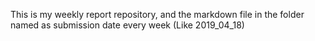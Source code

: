 This is my weekly report repository, and the markdown file in the folder named as submission date every week
(Like 2019_04_18)
